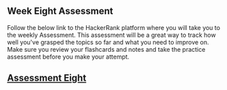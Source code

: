 ## Week Eight Assessment

Follow the below link to the HackerRank platform where you will take you to the weekly Assessment. This assessment will be a great way to track how well you've grasped the topics so far and what you need to improve on. Make sure you review your flashcards and notes and take the practice assessment before you make your attempt. 

## [Assessment Eight](http://hr.gs/pgg_week_eight)